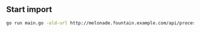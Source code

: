 ## Start import

```sh
go run main.go -old-url http://melonade.fountain.example.com/api/process-manager -new-url http://localhost:41075

```
